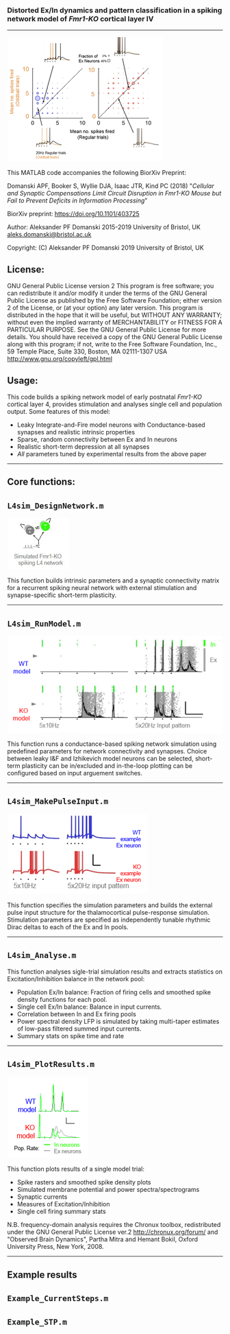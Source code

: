 ### Distorted Ex/In dynamics and pattern classification in a spiking network model of _Fmr1-KO_ cortical layer IV
---
![Cartoon Network](Screenshots/Picture7_2.png)

This MATLAB code accompanies the following BiorXiv Preprint: 

Domanski APF, Booker S, Wyllie DJA, Isaac JTR, Kind PC (2018)
"_Cellular and Synaptic Compensations Limit Circuit Disruption in Fmr1-KO Mouse but Fail to Prevent Deficits in Information Processing_"

BiorXiv preprint: https://doi.org/10.1101/403725

Author: Aleksander PF Domanski 2015-2019 University of Bristol, UK aleks.domanski@bristol.ac.uk

Copyright: (C) Aleksander PF Domanski 2019 University of Bristol, UK

## License: 
GNU General Public License version 2
This program is free software; you can redistribute it and/or modify it under the terms of the GNU General Public License as published by the Free Software Foundation; either version 2 of the License, or (at your option) any later version.
This program is distributed in the hope that it will be useful, but WITHOUT ANY WARRANTY; without even the implied warranty of MERCHANTABILITY or FITNESS FOR A PARTICULAR PURPOSE.  See the GNU General Public License for more details.
You should have received a copy of the GNU General Public License along with this program; if not, write to the Free Software Foundation, Inc., 59 Temple Place, Suite 330, Boston, MA  02111-1307  USA
http://www.gnu.org/copyleft/gpl.html

## Usage:
This code builds a spiking network model of early postnatal _Fmr1-KO_ cortical layer 4, provides stimulation and analyses single cell and population output.
Some features of this model:
- Leaky Integrate-and-Fire model neurons with Conductance-based synapses and realistic intrinsic properties
- Sparse, random connectivity between Ex and In neurons
- Realistic short-term depression at all synapses
- _All_ parameters tuned by experimental results from the above paper

---
## Core functions:

## `L4sim_DesignNetwork.m`

![Cartoon Network](Screenshots/Picture1.jpg)

This function builds intrinsic parameters and a synaptic connectivity matrix for a recurrent spiking neural network with external stimulation and synapse-specific short-term plasticity.

---
## `L4sim_RunModel.m`

![Cartoon Network](Screenshots/Picture4.png)

This function runs a conductance-based spiking network simulation using predefined parameters for network connectivity and synapses. Choice between leaky I&F and Izhikevich model neurons can be selected, short-term plasticity can be in/excluded and in-the-loop plotting can be configured based on input arguement switches.

---
## `L4sim_MakePulseInput.m`

![Cartoon Network](Screenshots/Picture2.png)

This function specifies the simulation parameters and builds the external pulse input structure for the thalamocortical pulse-response simulation. Stimulation parameters are specified as independently tunable rhythmic Dirac deltas to each of the Ex and In pools.

---
## `L4sim_Analyse.m`

This function analyses sigle-trial simulation results and extracts statistics on Excitation/Inhibition balance in the network pool:
- Population Ex/In balance:  Fraction of firing cells and smoothed spike density functions for each pool. 
- Single cell Ex/In balance: Balance in input currents. 
- Correlation between In and Ex firing pools
- Power spectral density LFP is simulated by taking multi-taper estimates of low-pass filtered summed input currents.
- Summary stats on spike time and rate

---
## `L4sim_PlotResults.m`

![Cartoon Network](Screenshots/Picture5.png)

This function plots results of a single model trial:
- Spike rasters and smoothed spike density plots
- Simulated membrane potential and power spectra/spectrograms
- Synaptic currents 
- Measures of Excitation/Inhibition
- Single cell firing summary stats

N.B. frequency-domain analysis requires the Chronux toolbox, redistributed under the GNU  General Public License ver.2
http://chronux.org/forum/ and "Observed Brain Dynamics", Partha Mitra and Hemant Bokil, Oxford University Press, New York, 2008.

---
## Example results

## `Example_CurrentSteps.m`

## `Example_STP.m`
